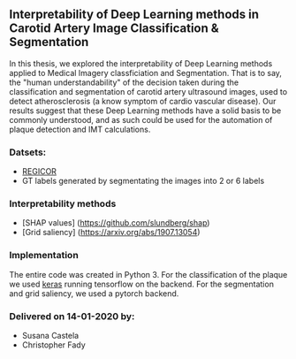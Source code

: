 ## Interpretability of Deep Learning methods in Carotid Artery Image Classification & Segmentation

In this thesis, we explored the interpretability of Deep Learning methods applied to Medical Imagery classficiation and Segmentation. 
That is to say, the "human understandability" of the decision taken during the classification and segmentation of carotid artery ultrasound images, used to detect atherosclerosis (a know symptom of cardio vascular disease).
Our results suggest that these Deep Learning methods have a solid basis to be commonly understood, and as such could be used for the automation of plaque detection and IMT calculations.

### Datsets:
* [REGICOR](https://www.regicor.org)
* GT labels generated by segmentating the images into 2 or 6 labels

### Interpretability methods
* [SHAP values] (https://github.com/slundberg/shap)
* [Grid saliency] (https://arxiv.org/abs/1907.13054)

### Implementation
The entire code was created in Python 3.
For the classification of the plaque we used [keras](https://github.com/keras-team/keras) running tensorflow on the backend.
For the segmentation and grid saliency, we used a pytorch backend.

### Delivered on 14-01-2020 by:
* Susana Castela
* Christopher Fady
